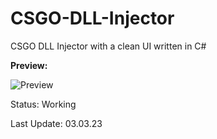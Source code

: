 # CSGO-DLL-Injector
CSGO DLL Injector with a clean UI written in C#

**Preview:**



![Preview](https://i.ibb.co/94s8s03/image423.png)

Status: Working




Last Update: 03.03.23
